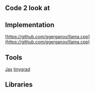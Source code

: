 ## Code 2 look at 

## Implementation
[https://github.com/ggerganov/llama.cpp](https://github.com/ggerganov/llama.cpp)

## Tools
[Jax](https://jax.readthedocs.io/en/latest/notebooks/quickstart.html)
[tinygrad](https://github.com/geohot/tinygrad)

## Libraries
